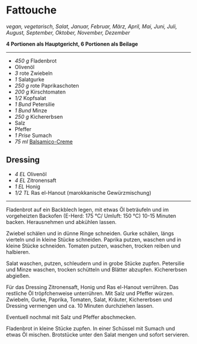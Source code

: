 # Fattouche

*vegan, vegetarisch, Salat, Januar, Februar, März, April, Mai, Juni, Juli, August, September, Oktober, November, Dezember*

**4 Portionen als Hauptgericht, 6 Portionen als Beilage**

---

- *450 g* Fladenbrot
- Olivenöl
- *3* rote Zwiebeln
- *1* Salatgurke
- *250 g* rote Paprikaschoten
- *200 g* Kirschtomaten
- *1/2* Kopfsalat
- *1 Bund* Petersilie
- *1 Bund* Minze
- *250 g* Kichererbsen
- Salz
- Pfeffer
- *1 Prise* Sumach
- *75 ml* [Balsamico-Creme](https://raw.githubusercontent.com/tstehr/recipes/master/Balsamico_Creme.md) 
## Dressing
- *4 EL* Olivenöl
- *4 EL* Zitronensaft
- *1 EL* Honig
- *1/2 TL* Ras el-Hanout (marokkanische Gewürzmischung)

---

Fladenbrot auf ein Backblech legen, mit etwas Öl beträufeln und im vorgeheizten Backofen (E-Herd: 175 °C/ Umluft: 150 °C) 10-15 Minuten backen. Herausnehmen und abkühlen lassen.

Zwiebel schälen und in dünne Ringe schneiden. Gurke schälen, längs vierteln und in kleine Stücke schneiden. Paprika putzen, waschen und in kleine Stücke schneiden. Tomaten putzen, waschen, trocken reiben und halbieren.

Salat waschen, putzen, schleudern und in grobe Stücke zupfen. Petersilie und Minze waschen, trocken schütteln und Blätter abzupfen. Kichererbsen abgießen.

Für das Dressing Zitronensaft, Honig und Ras el-Hanout verrühren. Das restliche Öl tröpfchenweise unterrühren. Mit Salz und Pfeffer würzen. Zwiebeln, Gurke, Paprika, Tomaten, Salat, Kräuter, Kichererbsen und Dressing vermengen und ca. 10 Minuten durchziehen lassen. 

Eventuell nochmal mit Salz und Pfeffer abschmecken.

Fladenbrot in kleine Stücke zupfen. In einer Schüssel mit Sumach und etwas Öl mischen. Brotstücke unter den Salat mengen und sofort servieren.
